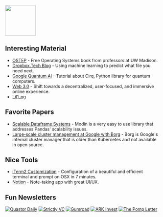 ### <img src="https://blog.joypixels.com/content/images/2020/09/owl.gif" width="100px">

## Interesting Material

- [OSTEP](https://pages.cs.wisc.edu/~remzi/OSTEP/#book-chapters) - Free Operating Systems book from professors at UW Madison.
- [Dropbox.Tech Blog](https://dropbox.tech/machine-learning/content-suggestions-machine-learning) - Using machine learning to predict what file you need next.
- [Google Quantum AI](https://quantumai.google/education) - Tutorial about Cirq, Python library for quantum computers.
- [Web 3.0](https://www.gemini.com/cryptopedia/web-3-0-definition-open-internet-decentralized) - Shift towards a decentralized, user-focused, and immersive online experience.
- [Lil'Log](https://lilianweng.github.io/lil-log/2018/10/13/flow-based-deep-generative-models.html)

## Favorite Papers
- [Scalable Dataframe Systems](https://arxiv.org/pdf/2001.00888.pdf) - Modin is a very easy to use library that addresses Pandas' scalability issues.
- [Large-scale cluster management at Google with Borg](https://dl.acm.org/doi/pdf/10.1145/2741948.2741964) - Borg is Google's internal cluster manager that is older than Kubernetes and not available in open source.

## Nice Tools
- [iTerm2 Customization](https://medium.com/@Clovis_app/configuration-of-a-beautiful-efficient-terminal-and-prompt-on-osx-in-7-minutes-827c29391961) - Configuration of a beautiful and efficient terminal and prompt on OSX in 7 minutes.
- [Notion](https://www.notion.so/) - Note-taking app with great UI/UX.

## Fun Newsletters
[![Quastor Daily](https://img.shields.io/badge/Quastor_Daily-orange?style=for-the-badge)](https://www.quastor.org/)
[![Strictly VC](https://img.shields.io/badge/Strictly_VC-orange?style=for-the-badge)](https://www.strictlyvc.com/newsletter/)
[![Gumroad](https://img.shields.io/badge/Gumroad-orange?style=for-the-badge)](https://gumroad.gumroad.com/)
[![ARK Invest](https://img.shields.io/badge/ARK_Invest-orange?style=for-the-badge)](https://ark-invest.com/newsletters/)
[![The Pomp Letter](https://img.shields.io/badge/The_Pomp_Letter-orange?style=for-the-badge)](https://pomp.substack.com/)
